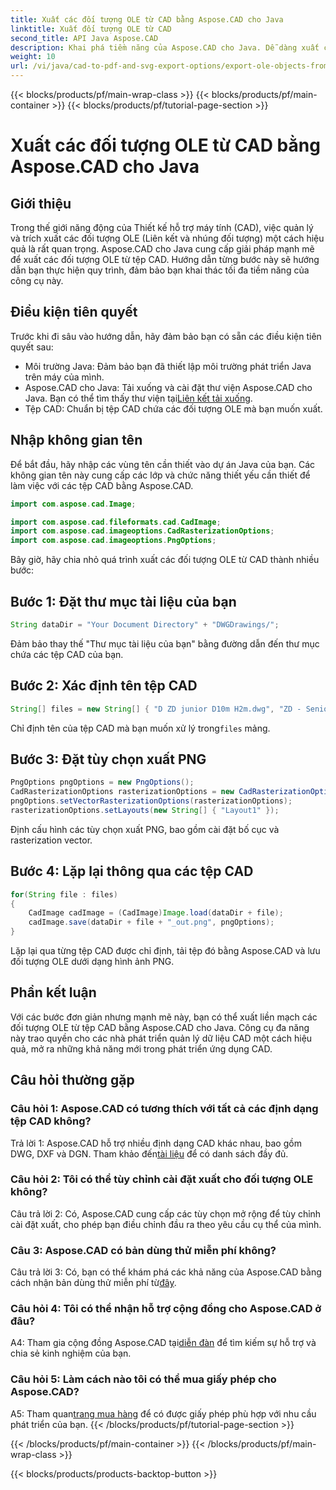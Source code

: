 ```yaml
---
title: Xuất các đối tượng OLE từ CAD bằng Aspose.CAD cho Java
linktitle: Xuất đối tượng OLE từ CAD
second_title: API Java Aspose.CAD
description: Khai phá tiềm năng của Aspose.CAD cho Java. Dễ dàng xuất các đối tượng OLE từ tệp CAD. Tải xuống ngay để quản lý dữ liệu CAD liền mạch.
weight: 10
url: /vi/java/cad-to-pdf-and-svg-export-options/export-ole-objects-from-cad/
---
```


{{< blocks/products/pf/main-wrap-class >}}
{{< blocks/products/pf/main-container >}}
{{< blocks/products/pf/tutorial-page-section >}}

# Xuất các đối tượng OLE từ CAD bằng Aspose.CAD cho Java

## Giới thiệu

Trong thế giới năng động của Thiết kế hỗ trợ máy tính (CAD), việc quản lý và trích xuất các đối tượng OLE (Liên kết và nhúng đối tượng) một cách hiệu quả là rất quan trọng. Aspose.CAD cho Java cung cấp giải pháp mạnh mẽ để xuất các đối tượng OLE từ tệp CAD. Hướng dẫn từng bước này sẽ hướng dẫn bạn thực hiện quy trình, đảm bảo bạn khai thác tối đa tiềm năng của công cụ này.

## Điều kiện tiên quyết

Trước khi đi sâu vào hướng dẫn, hãy đảm bảo bạn có sẵn các điều kiện tiên quyết sau:

- Môi trường Java: Đảm bảo bạn đã thiết lập môi trường phát triển Java trên máy của mình.
-  Aspose.CAD cho Java: Tải xuống và cài đặt thư viện Aspose.CAD cho Java. Bạn có thể tìm thấy thư viện tại[Liên kết tải xuống](https://releases.aspose.com/cad/java/).
- Tệp CAD: Chuẩn bị tệp CAD chứa các đối tượng OLE mà bạn muốn xuất.

## Nhập không gian tên

Để bắt đầu, hãy nhập các vùng tên cần thiết vào dự án Java của bạn. Các không gian tên này cung cấp các lớp và chức năng thiết yếu cần thiết để làm việc với các tệp CAD bằng Aspose.CAD.

```java
import com.aspose.cad.Image;

import com.aspose.cad.fileformats.cad.CadImage;
import com.aspose.cad.imageoptions.CadRasterizationOptions;
import com.aspose.cad.imageoptions.PngOptions;
```

Bây giờ, hãy chia nhỏ quá trình xuất các đối tượng OLE từ CAD thành nhiều bước:

## Bước 1: Đặt thư mục tài liệu của bạn

```java
String dataDir = "Your Document Directory" + "DWGDrawings/";
```

Đảm bảo thay thế "Thư mục tài liệu của bạn" bằng đường dẫn đến thư mục chứa các tệp CAD của bạn.

## Bước 2: Xác định tên tệp CAD

```java
String[] files = new String[] { "D ZD junior D10m H2m.dwg", "ZD - Senior D6m H2m45.dwg" };
```

 Chỉ định tên của tệp CAD mà bạn muốn xử lý trong`files` mảng.

## Bước 3: Đặt tùy chọn xuất PNG

```java
PngOptions pngOptions = new PngOptions();
CadRasterizationOptions rasterizationOptions = new CadRasterizationOptions();
pngOptions.setVectorRasterizationOptions(rasterizationOptions);
rasterizationOptions.setLayouts(new String[] { "Layout1" });
```

Định cấu hình các tùy chọn xuất PNG, bao gồm cài đặt bố cục và rasterization vector.

## Bước 4: Lặp lại thông qua các tệp CAD

```java
for(String file : files)
{
    CadImage cadImage = (CadImage)Image.load(dataDir + file);
    cadImage.save(dataDir + file + "_out.png", pngOptions);
}
```

Lặp lại qua từng tệp CAD được chỉ định, tải tệp đó bằng Aspose.CAD và lưu đối tượng OLE dưới dạng hình ảnh PNG.

## Phần kết luận

Với các bước đơn giản nhưng mạnh mẽ này, bạn có thể xuất liền mạch các đối tượng OLE từ tệp CAD bằng Aspose.CAD cho Java. Công cụ đa năng này trao quyền cho các nhà phát triển quản lý dữ liệu CAD một cách hiệu quả, mở ra những khả năng mới trong phát triển ứng dụng CAD.

## Câu hỏi thường gặp

### Câu hỏi 1: Aspose.CAD có tương thích với tất cả các định dạng tệp CAD không?

 Trả lời 1: Aspose.CAD hỗ trợ nhiều định dạng CAD khác nhau, bao gồm DWG, DXF và DGN. Tham khảo đến[tài liệu](https://reference.aspose.com/cad/java/) để có danh sách đầy đủ.

### Câu hỏi 2: Tôi có thể tùy chỉnh cài đặt xuất cho đối tượng OLE không?

Câu trả lời 2: Có, Aspose.CAD cung cấp các tùy chọn mở rộng để tùy chỉnh cài đặt xuất, cho phép bạn điều chỉnh đầu ra theo yêu cầu cụ thể của mình.

### Câu 3: Aspose.CAD có bản dùng thử miễn phí không?

 Câu trả lời 3: Có, bạn có thể khám phá các khả năng của Aspose.CAD bằng cách nhận bản dùng thử miễn phí từ[đây](https://releases.aspose.com/).

### Câu hỏi 4: Tôi có thể nhận hỗ trợ cộng đồng cho Aspose.CAD ở đâu?

 A4: Tham gia cộng đồng Aspose.CAD tại[diễn đàn](https://forum.aspose.com/c/cad/19) để tìm kiếm sự hỗ trợ và chia sẻ kinh nghiệm của bạn.

### Câu hỏi 5: Làm cách nào tôi có thể mua giấy phép cho Aspose.CAD?

A5: Tham quan[trang mua hàng](https://purchase.aspose.com/buy) để có được giấy phép phù hợp với nhu cầu phát triển của bạn.
{{< /blocks/products/pf/tutorial-page-section >}}

{{< /blocks/products/pf/main-container >}}
{{< /blocks/products/pf/main-wrap-class >}}

{{< blocks/products/products-backtop-button >}}
